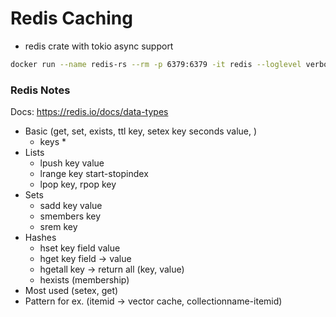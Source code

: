 # Redis Caching

- redis crate with tokio async support

```bash
docker run --name redis-rs --rm -p 6379:6379 -it redis --loglevel verbose
```

### Redis Notes

Docs: https://redis.io/docs/data-types

- Basic (get, set, exists, ttl key, setex key seconds value, )
  - keys \*
- Lists
  - lpush key value
  - lrange key start-stopindex
  - lpop key, rpop key
- Sets
  - sadd key value
  - smembers key
  - srem key
- Hashes
  - hset key field value
  - hget key field -> value
  - hgetall key -> return all (key, value)
  - hexists (membership)
- Most used (setex, get)
- Pattern for ex. (itemid -> vector cache, collectionname-itemid)
